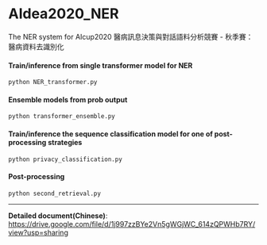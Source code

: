 # AIdea2020_NER

The NER system for AIcup2020 醫病訊息決策與對話語料分析競賽 - 秋季賽：醫病資料去識別化

#### Train/inference from single transformer model for NER
``` 
python NER_transformer.py 
```
#### Ensemble models from prob output
```
python transformer_ensemble.py 
```
#### Train/inference the sequence classification model for one of post-processing strategies
```
python privacy_classification.py 
```
#### Post-processing
```
python second_retrieval.py 
```
---------------------------------
**Detailed document(Chinese)**: https://drive.google.com/file/d/1j997zzBYe2Vn5gWGjWC_614zQPWHb7RY/view?usp=sharing
